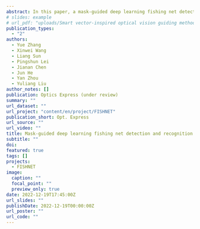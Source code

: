 ```yaml
---
abstract: In this paper, a mask-guided deep learning fishing net detection and recognition method based on underwater range gated laser imaging is proposed. Range gated laser imaging technology is used to obtain high quality underwater fishing net images with less water backscattering effect and background noise. A dual-phase training strategy including mask-guided feature extraction phase and classification finetune phase is proposed to avoid overfitting of training the neural network. The mask-guided feature extraction phase takes advantages of image segmentation training from synthetic dataset to get a better feature extraction performance. The highest overall accuracy of the proposed method reaches 95.49% in fishing net classification task under finetuned weight configuration. The proposed method can effectively help unmanned underwater vehicles and robots from entangling by fishing nets as well as retrieving derelict fishing nets for marine environment protection.
# slides: example
# url_pdf: "uploads/Smart vector-inspired optical vision guiding method.pdf"
publication_types:
  - "2"
authors:
  - Yue Zhang
  - Xinwei Wang
  - Liang Sun
  - Pingshun Lei
  - Jianan Chen
  - Jun He
  - Yan Zhou
  - Yuliang Liu
author_notes: []
publication: Optics Express (under review)
summary: ""
url_dataset: ""
url_project: "content/en/project/FISHNET"
publication_short: Opt. Express
url_source: ""
url_video: ""
title: Mask-guided deep learning fishing net detection and recognition based on underwater range gated laser imaging
subtitle: ""
doi: 
featured: true
tags: []
projects:
  - FISHNET
image:
  caption: ""
  focal_point: ""
  preview_only: true
date: 2022-12-19T17:45:00Z
url_slides: ""
publishDate: 2022-12-19T00:00:00Z
url_poster: ""
url_code: ""
---
```

